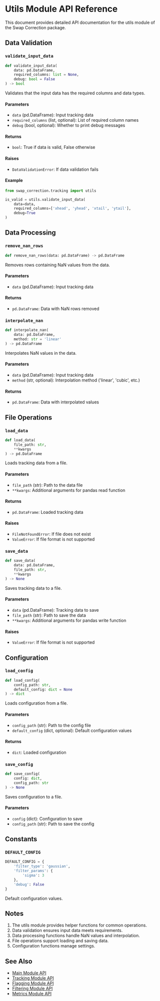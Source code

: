 # Utils Module API Reference

This document provides detailed API documentation for the utils module of the Swap Correction package.

## Data Validation

### `validate_input_data`

```python
def validate_input_data(
    data: pd.DataFrame,
    required_columns: list = None,
    debug: bool = False
) -> bool
```

Validates that the input data has the required columns and data types.

#### Parameters

- `data` (pd.DataFrame): Input tracking data
- `required_columns` (list, optional): List of required column names
- `debug` (bool, optional): Whether to print debug messages

#### Returns

- `bool`: True if data is valid, False otherwise

#### Raises

- `DataValidationError`: If data validation fails

#### Example

```python
from swap_correction.tracking import utils

is_valid = utils.validate_input_data(
    data=data,
    required_columns=['xhead', 'yhead', 'xtail', 'ytail'],
    debug=True
)
```

## Data Processing

### `remove_nan_rows`

```python
def remove_nan_rows(data: pd.DataFrame) -> pd.DataFrame
```

Removes rows containing NaN values from the data.

#### Parameters

- `data` (pd.DataFrame): Input tracking data

#### Returns

- `pd.DataFrame`: Data with NaN rows removed

### `interpolate_nan`

```python
def interpolate_nan(
    data: pd.DataFrame,
    method: str = 'linear'
) -> pd.DataFrame
```

Interpolates NaN values in the data.

#### Parameters

- `data` (pd.DataFrame): Input tracking data
- `method` (str, optional): Interpolation method ('linear', 'cubic', etc.)

#### Returns

- `pd.DataFrame`: Data with interpolated values

## File Operations

### `load_data`

```python
def load_data(
    file_path: str,
    **kwargs
) -> pd.DataFrame
```

Loads tracking data from a file.

#### Parameters

- `file_path` (str): Path to the data file
- `**kwargs`: Additional arguments for pandas read function

#### Returns

- `pd.DataFrame`: Loaded tracking data

#### Raises

- `FileNotFoundError`: If file does not exist
- `ValueError`: If file format is not supported

### `save_data`

```python
def save_data(
    data: pd.DataFrame,
    file_path: str,
    **kwargs
) -> None
```

Saves tracking data to a file.

#### Parameters

- `data` (pd.DataFrame): Tracking data to save
- `file_path` (str): Path to save the data
- `**kwargs`: Additional arguments for pandas write function

#### Raises

- `ValueError`: If file format is not supported

## Configuration

### `load_config`

```python
def load_config(
    config_path: str,
    default_config: dict = None
) -> dict
```

Loads configuration from a file.

#### Parameters

- `config_path` (str): Path to the config file
- `default_config` (dict, optional): Default configuration values

#### Returns

- `dict`: Loaded configuration

### `save_config`

```python
def save_config(
    config: dict,
    config_path: str
) -> None
```

Saves configuration to a file.

#### Parameters

- `config` (dict): Configuration to save
- `config_path` (str): Path to save the config

## Constants

### `DEFAULT_CONFIG`

```python
DEFAULT_CONFIG = {
    'filter_type': 'gaussian',
    'filter_params': {
        'sigma': 3
    },
    'debug': False
}
```

Default configuration values.

## Notes

1. The utils module provides helper functions for common operations.
2. Data validation ensures input data meets requirements.
3. Data processing functions handle NaN values and interpolation.
4. File operations support loading and saving data.
5. Configuration functions manage settings.

## See Also

- [Main Module API](main.md)
- [Tracking Module API](tracking.md)
- [Flagging Module API](flagging.md)
- [Filtering Module API](filtering.md)
- [Metrics Module API](metrics.md) 